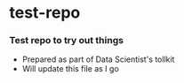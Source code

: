 # test-repo
### Test repo to try out things

* Prepared as part of Data Scientist's tollkit
* Will update this file as I go

